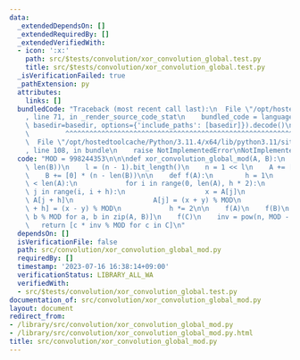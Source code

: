 ```yaml
---
data:
  _extendedDependsOn: []
  _extendedRequiredBy: []
  _extendedVerifiedWith:
  - icon: ':x:'
    path: src/$tests/convolution/xor_convolution_global.test.py
    title: src/$tests/convolution/xor_convolution_global.test.py
  _isVerificationFailed: true
  _pathExtension: py
  attributes:
    links: []
  bundledCode: "Traceback (most recent call last):\n  File \"/opt/hostedtoolcache/Python/3.11.4/x64/lib/python3.11/site-packages/onlinejudge_verify/documentation/build.py\"\
    , line 71, in _render_source_code_stat\n    bundled_code = language.bundle(stat.path,\
    \ basedir=basedir, options={'include_paths': [basedir]}).decode()\n          \
    \         ^^^^^^^^^^^^^^^^^^^^^^^^^^^^^^^^^^^^^^^^^^^^^^^^^^^^^^^^^^^^^^^^^^^^^^^^^^^^^^^^^\n\
    \  File \"/opt/hostedtoolcache/Python/3.11.4/x64/lib/python3.11/site-packages/onlinejudge_verify/languages/python.py\"\
    , line 108, in bundle\n    raise NotImplementedError\nNotImplementedError\n"
  code: "MOD = 998244353\n\n\ndef xor_convolution_global_mod(A, B):\n    n = max(len(A),\
    \ len(B))\n    l = (n - 1).bit_length()\n    n = 1 << l\n    A += [0] * (n - len(A))\n\
    \    B += [0] * (n - len(B))\n\n    def f(A):\n        h = 1\n        while h\
    \ < len(A):\n            for i in range(0, len(A), h * 2):\n                for\
    \ j in range(i, i + h):\n                    x = A[j]\n                    y =\
    \ A[j + h]\n                    A[j] = (x + y) % MOD\n                    A[j\
    \ + h] = (x - y) % MOD\n            h *= 2\n\n    f(A)\n    f(B)\n    C = [a *\
    \ b % MOD for a, b in zip(A, B)]\n    f(C)\n    inv = pow(n, MOD - 2, MOD)\n \
    \   return [c * inv % MOD for c in C]\n"
  dependsOn: []
  isVerificationFile: false
  path: src/convolution/xor_convolution_global_mod.py
  requiredBy: []
  timestamp: '2023-07-16 16:38:14+09:00'
  verificationStatus: LIBRARY_ALL_WA
  verifiedWith:
  - src/$tests/convolution/xor_convolution_global.test.py
documentation_of: src/convolution/xor_convolution_global_mod.py
layout: document
redirect_from:
- /library/src/convolution/xor_convolution_global_mod.py
- /library/src/convolution/xor_convolution_global_mod.py.html
title: src/convolution/xor_convolution_global_mod.py
---
```

